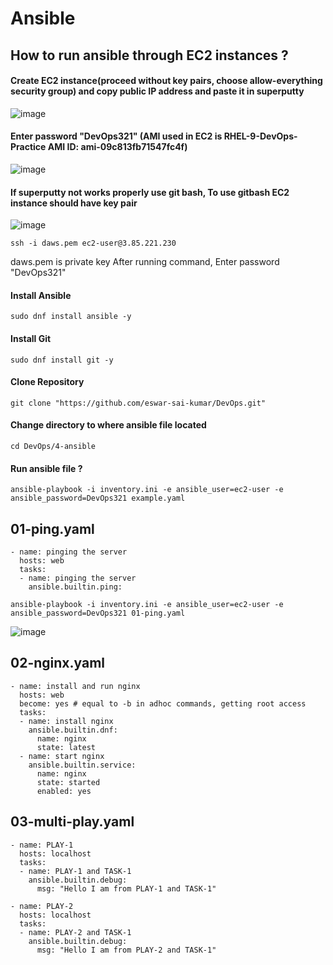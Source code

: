 
# Ansible

## How to run ansible through EC2 instances ?


#### Create EC2 instance(proceed without key pairs, choose allow-everything security group) and copy public IP address and paste it in superputty
![image](https://github.com/user-attachments/assets/e06f9098-4b25-4d27-bdbb-fa54d4a14fc6)


#### Enter password "DevOps321" (AMI used in EC2 is RHEL-9-DevOps-Practice  AMI ID: ami-09c813fb71547fc4f)
![image](https://github.com/user-attachments/assets/dd25ffb4-dd85-4a5b-863c-0a3e2d33ff3f)

#### If superputty not works properly use git bash, To use gitbash EC2 instance should have key pair
![image](https://github.com/user-attachments/assets/e9d4f601-2fd9-4b57-982b-0a1ea187b9f1)

```
ssh -i daws.pem ec2-user@3.85.221.230
```
daws.pem is private key
After running command, Enter password "DevOps321"

#### Install Ansible
```
sudo dnf install ansible -y
```

#### Install Git
```
sudo dnf install git -y
```

#### Clone Repository
```
git clone "https://github.com/eswar-sai-kumar/DevOps.git"
```

#### Change directory to where ansible file located
```
cd DevOps/4-ansible
```

#### Run ansible file ? 
```
ansible-playbook -i inventory.ini -e ansible_user=ec2-user -e ansible_password=DevOps321 example.yaml
```

## 01-ping.yaml
```
- name: pinging the server 
  hosts: web
  tasks:
  - name: pinging the server
    ansible.builtin.ping:
```
```
ansible-playbook -i inventory.ini -e ansible_user=ec2-user -e ansible_password=DevOps321 01-ping.yaml
```
![image](https://github.com/user-attachments/assets/9a5e688f-0a6a-4d6f-b7cc-1df04a54cf31)


## 02-nginx.yaml
```
- name: install and run nginx
  hosts: web
  become: yes # equal to -b in adhoc commands, getting root access
  tasks:
  - name: install nginx
    ansible.builtin.dnf:
      name: nginx
      state: latest
  - name: start nginx
    ansible.builtin.service:
      name: nginx
      state: started
      enabled: yes
```

## 03-multi-play.yaml
```
- name: PLAY-1
  hosts: localhost
  tasks:
  - name: PLAY-1 and TASK-1
    ansible.builtin.debug:
      msg: "Hello I am from PLAY-1 and TASK-1"

- name: PLAY-2
  hosts: localhost
  tasks:
  - name: PLAY-2 and TASK-1
    ansible.builtin.debug:
      msg: "Hello I am from PLAY-2 and TASK-1"
```
